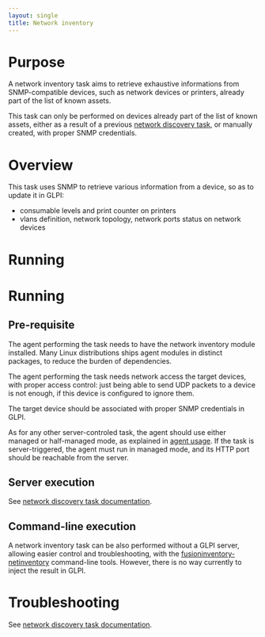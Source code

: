 ```yaml
---
layout: single
title: Network inventory
---
```


# Purpose

A network inventory task aims to retrieve exhaustive informations from
SNMP-compatible devices, such as network devices or printers, already part of
the list of known assets.

This task can only be performed on devices already part of the list of known
assets, either as a result of a previous [network discovery
task](networkdiscovery.html), or manually created, with proper SNMP
credentials.

# Overview

This task uses SNMP to retrieve various information from a device, so as to
update it in GLPI:

* consumable levels and print counter on printers
* vlans definition, network topology, network ports status on network devices

# Running

# Running

## Pre-requisite

The agent performing the task needs to have the network inventory module
installed. Many Linux distributions ships agent modules in distinct packages,
to reduce the burden of dependencies.

The agent performing the task needs network access the target devices, with
proper access control: just being able to send UDP packets to a device is not
enough, if this device is configured to ignore them.

The target device should be associated with proper SNMP credentials in GLPI.

As for any other server-controled task, the agent should use either managed or
half-managed mode, as explained in [agent usage](../agent/usage.html). If
the task is server-triggered, the agent must run in managed mode, and
its HTTP port should be reachable from the server.

## Server execution

See [network discovery task documentation](networkdiscovery.html#server-execution).

## Command-line execution

A network inventory task can be also performed without a GLPI server, allowing
easier control and troubleshooting, with the
[fusioninventory-netinventory](../agent/man/fusioninventory-netinventory.html)
command-line tools. However, there is no way currently to inject the result
in GLPI.

# Troubleshooting

See [network discovery task documentation](networkdiscovery.html#troubleshooting).

